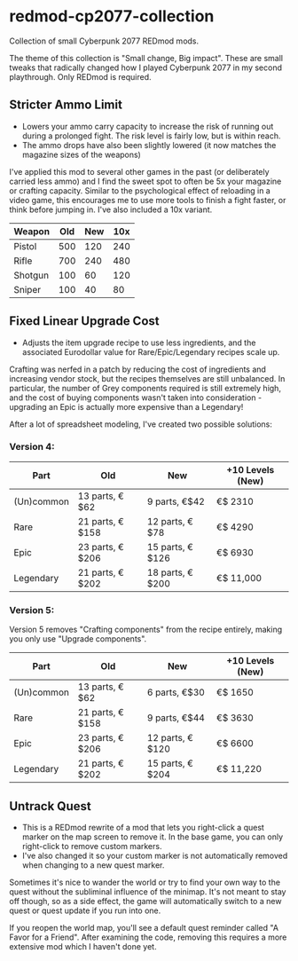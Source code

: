 # redmod-cp2077-collection
Collection of small Cyberpunk 2077 REDmod mods.

The theme of this collection is "Small change, Big impact". These are small tweaks that radically changed how I played Cyberpunk 2077 in my second playthrough.
Only REDmod is required.

## Stricter Ammo Limit
- Lowers your ammo carry capacity to increase the risk of running out during a prolonged fight. The risk level is fairly low, but is within reach.
- The ammo drops have also been slightly lowered (it now matches the magazine sizes of the weapons)

I've applied this mod to several other games in the past (or deliberately carried less ammo) and I find the sweet spot to often be 5x your magazine or crafting capacity. Similar to the psychological effect of reloading in a video game, this encourages me to use more tools to finish a fight faster, or think before jumping in.
I've also included a 10x variant.

| Weapon  | Old | New | 10x |
|---------|-----|-----|-----|
| Pistol  | 500 | 120 | 240 |
| Rifle   | 700 | 240 | 480 |
| Shotgun | 100 | 60  | 120 |
| Sniper  | 100 | 40  | 80  |

## Fixed Linear Upgrade Cost
- Adjusts the item upgrade recipe to use less ingredients, and the associated Eurodollar value for Rare/Epic/Legendary recipes scale up.

Crafting was nerfed in a patch by reducing the cost of ingredients and increasing vendor stock, but the recipes themselves are still unbalanced. In particular, the number of Grey components required is still extremely high, and the cost of buying components wasn't taken into consideration - upgrading an Epic is actually more expensive than a Legendary!

After a lot of spreadsheet modeling, I've created two possible solutions:

### Version 4:

| Part | Old | New | +10 Levels (New) |
|--|--|--|--|
| (Un)common | 13 parts, €$62 | 9 parts, €$42 |    €$ 2310 |
| Rare     | 21 parts, €$158 | 12 parts, €$78 |    €$ 4290 |
| Epic    | 23 parts, €$206 | 15 parts, €$126 |    €$ 6930 |
| Legendary | 21 parts, €$202 | 18 parts, €$200 |  €$ 11,000 |

### Version 5:
Version 5 removes "Crafting components" from the recipe entirely, making you only use "Upgrade components".

| Part | Old | New | +10 Levels (New) |
|--|--|--|--|
| (Un)common | 13 parts, €$62 | 6 parts, €$30 |   €$ 1650 |
| Rare      | 21 parts, €$158 | 9 parts, €$44 |   €$ 3630 |
| Epic    | 23 parts, €$206 | 12 parts, €$120 |   €$ 6600 |
| Legendary | 21 parts, €$202 | 15 parts, €$204 | €$ 11,220 |

## Untrack Quest
- This is a REDmod rewrite of a mod that lets you right-click a quest marker on the map screen to remove it. In the base game, you can only right-click to remove custom markers.
- I've also changed it so your custom marker is not automatically removed when changing to a new quest marker.

Sometimes it's nice to wander the world or try to find your own way to the quest without the subliminal influence of the minimap. It's not meant to stay off though, so as a side effect, the game will automatically switch to a new quest or quest update if you run into one.

If you reopen the world map, you'll see a default quest reminder called "A Favor for a Friend". After examining the code, removing this requires a more extensive mod which I haven't done yet.
